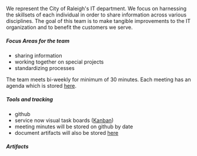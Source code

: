 We represent the City of Raleigh's IT department. We focus on harnessing the skillsets of each individual in order to share information across various disciplines. The goal of this team is to make tangible improvements to the IT organization and to benefit the customers we serve.  

##### Focus Areas for the team
- sharing information
- working together on special projects
- standardizing processes

The team meets bi-weekly for minimum of 30 minutes. Each meeting has an agenda which is stored [here](http://github.com).

##### Tools and tracking
- github
- service now visual task boards ([Kanban](https://en.wikipedia.org/wiki/Kanban_board))
- meeting minutes will be stored on github by date
- document artifacts will also be stored [here](http://github.com)

##### Artifacts